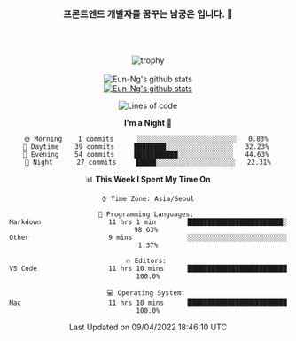 <div align="center">

### 프론트엔드 개발자를 꿈꾸는 남궁은 입니다. 👋
 
<br />
<br />
 
![trophy](https://github-profile-trophy.vercel.app/?username=Eun-Ng)
<br />
<br />
![Eun-Ng's github stats](https://github-readme-stats.vercel.app/api?username=Eun-Ng&show_icons=true)
<br />
[![Eun-Ng's github stats](https://github-readme-stats.vercel.app/api/top-langs/?username=Eun-Ng&show_icons=true&hide_border=true&title_color=004386&icon_color=004386&layout=compact)](https://github.com/Eun-Ng)
<br />

<!--START_SECTION:waka-->
![Lines of code](https://img.shields.io/badge/From%20Hello%20World%20I%27ve%20Written-4%20Thousand%20lines%20of%20code-blue)

**I'm a Night 🦉** 

```text
🌞 Morning    1 commits      ░░░░░░░░░░░░░░░░░░░░░░░░░   0.83% 
🌆 Daytime    39 commits     ████████░░░░░░░░░░░░░░░░░   32.23% 
🌃 Evening    54 commits     ███████████░░░░░░░░░░░░░░   44.63% 
🌙 Night      27 commits     █████░░░░░░░░░░░░░░░░░░░░   22.31%

```


📊 **This Week I Spent My Time On** 

```text
⌚︎ Time Zone: Asia/Seoul

💬 Programming Languages: 
Markdown                 11 hrs 1 min        ████████████████████████░   98.63% 
Other                    9 mins              ░░░░░░░░░░░░░░░░░░░░░░░░░   1.37%

🔥 Editors: 
VS Code                  11 hrs 10 mins      █████████████████████████   100.0%

💻 Operating System: 
Mac                      11 hrs 10 mins      █████████████████████████   100.0%

```


 Last Updated on 09/04/2022 18:46:10 UTC
<!--END_SECTION:waka-->
 
</div>
